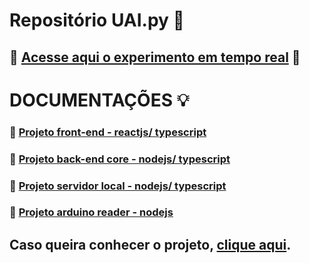 # Repositório UAI.py :rocket:
## :satellite: [Acesse aqui o experimento em tempo real](https://device-reader-frontend-4a6e1c68cd2e.herokuapp.com/) :satellite: 
# DOCUMENTAÇÕES :bulb: 
### :rocket: [Projeto front-end - reactjs/ typescript](https://github.com/andrelvicent-zup/device-reader-frontend)
### :rocket: [Projeto back-end core - nodejs/ typescript](https://github.com/andrelvicent-zup/device-reader-core) 
### :rocket: [Projeto servidor local - nodejs/ typescript](https://github.com/andrelvicent-zup/device-reader) 
### :rocket: [Projeto arduino reader - nodejs](https://github.com/andrelvicent-zup/arduino-serial-reader) 
## Caso queira conhecer o projeto, [clique aqui](https://docs.google.com/forms/d/e/1FAIpQLSfUGo8TagcyfmRdbWNL_YFgYgXnfqWSfaaCn--aW4Fs6lnhxA/viewform).
